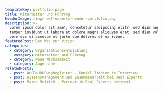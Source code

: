 ```yaml
---
templateKey: portfolio-page
title: Mitarbeiter und Führung
headerImage: /img/real-experts-header-portfolio.png
description: >-
  Lorem ipsum dolor sit amet, consetetur sadipscing elitr, sed diam nonumy irmod
  tempor invidunt ut labore et dolore magna aliquyam erat, sed diam voluptua. At
  vero eos et accusam et justo duo dolores et ea rebum.
featuredPost: Der Weg zur Vision
categories:
  - category: Organisationsentwicklung
  - category: Mitarbeiter und Führung
  - category: Neue Wirksamkeit
  - category: Augenhöhe
relatedPosts:
  - post: AUGENHÖHEwegbegleiter - Daniel Trebien im Interview
  - post: Wissensmanagement und Zusammenarbeit bei Real Experts
  - post: Marco Meirich - Partner im Real Experts Netzwerk
---
```


